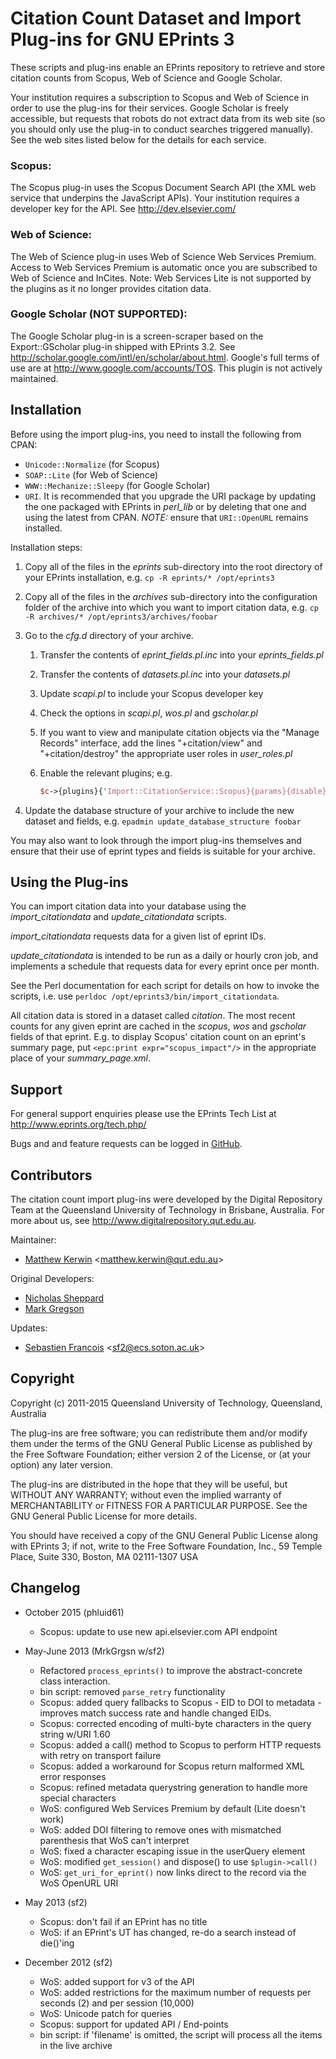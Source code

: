 Citation Count Dataset and Import Plug-ins for GNU EPrints 3
============================================================

These scripts and plug-ins enable an EPrints repository to retrieve and store
citation counts from Scopus, Web of Science and Google Scholar.

Your institution requires a subscription to Scopus and Web of Science in order
to use the plug-ins for their services. Google Scholar is freely accessible,
but requests that robots do not extract data from its web site (so you should
only use the plug-in to conduct searches triggered manually). See the web sites
listed below for the details for each service.

### Scopus:

  The Scopus plug-in uses the Scopus Document Search API (the XML web service
  that underpins the JavaScript APIs). Your institution requires a developer
  key for the API. See http://dev.elsevier.com/

### Web of Science:

  The Web of Science plug-in uses Web of Science Web Services Premium.
  Access to Web Services Premium is automatic once you are subscribed to Web
  of Science and InCites. Note: Web Services Lite is not supported by the
  plugins as it no longer provides citation data.

### Google Scholar (NOT SUPPORTED):

  The Google Scholar plug-in is a screen-scraper based on the
  Export::GScholar plug-in shipped with EPrints 3.2. See
  http://scholar.google.com/intl/en/scholar/about.html. Google's full
  terms of use are at http://www.google.com/accounts/TOS. This plugin
  is not actively maintained.


Installation
------------

Before using the import plug-ins, you need to install the following
from CPAN:

* `Unicode::Normalize` (for Scopus)
* `SOAP::Lite` (for Web of Science)
* `WWW::Mechanize::Sleepy` (for Google Scholar)
* `URI`. It is recommended that you upgrade the URI package by
    updating the one packaged with EPrints in *perl_lib* or by deleting that
    one and using the latest from CPAN. *NOTE:* ensure that `URI::OpenURL`
    remains installed.

Installation steps:

1.  Copy all of the files in the *eprints* sub-directory into the root directory
    of your EPrints installation, e.g. `cp -R eprints/* /opt/eprints3`

2.  Copy all of the files in the *archives* sub-directory into the configuration
    folder of the archive into which you want to import citation data, e.g.
    `cp -R archives/* /opt/eprints3/archives/foobar`

3.  Go to the *cfg.d* directory of your archive.

    1.  Transfer the contents of *eprint_fields.pl.inc* into your *eprints_fields.pl*
    2.  Transfer the contents of *datasets.pl.inc* into your *datasets.pl*
    3.  Update *scapi.pl* to include your Scopus developer key
    4.  Check the options in *scapi.pl*, *wos.pl* and *gscholar.pl*
    5.  If you want to view and manipulate citation objects via the "Manage
        Records" interface, add the lines "+citation/view" and
        "+citation/destroy" the appropriate user roles in *user_roles.pl*
    6.  Enable the relevant plugins; e.g.

        ```perl
        $c->{plugins}{'Import::CitationService::Scopus}{params}{disable} = 0;
        ```

4.  Update the database structure of your archive to include the new dataset
    and fields, e.g. `epadmin update_database_structure foobar`

You may also want to look through the import plug-ins themselves and ensure
that their use of eprint types and fields is suitable for your archive.


Using the Plug-ins
------------------

You can import citation data into your database using the *import_citationdata*
and *update_citationdata* scripts.

*import_citationdata* requests data for a given list of eprint IDs.

*update_citationdata* is intended to be run as a daily or hourly cron job, and
implements a schedule that requests data for every eprint once per month.

See the Perl documentation for each script for details on how to invoke the
scripts, i.e. use `perldoc /opt/eprints3/bin/import_citationdata`.

All citation data is stored in a dataset called *citation*. The most recent
counts for any given eprint are cached in the *scopus*, *wos* and *gscholar*
fields of that eprint. E.g. to display Scopus' citation count on an eprint's
summary page, put `<epc:print expr="scopus_impact"/>` in the appropriate place
of your *summary_page.xml*.


Support
-------

For general support enquiries please use the EPrints Tech List at
http://www.eprints.org/tech.php/

Bugs and and feature requests can be logged in [GitHub](https://github.com/QUTlib/citation-import/).


Contributors
------------

The citation count import plug-ins were developed by the Digital Repository
Team at the Queensland University of Technology in Brisbane, Australia.
For more about us, see http://www.digitalrepository.qut.edu.au.

Maintainer:

*  [Matthew Kerwin](https://github.com/phluid61) \<matthew.kerwin@qut.edu.au>

Original Developers:

*  [Nicholas Sheppard](https://github.com/npsheppard)
*  [Mark Gregson](https://github.com/MrkGrgsn)

Updates:
*  [Sebastien Francois](https://github.com/sebastfr) \<sf2@ecs.soton.ac.uk>


Copyright
---------

Copyright (c) 2011-2015 Queensland University of Technology, Queensland, Australia

The plug-ins are free software; you can redistribute them and/or modify
them under the terms of the GNU General Public License as published by
the Free Software Foundation; either version 2 of the License, or
(at your option) any later version.

The plug-ins are distributed in the hope that they will be useful,
but WITHOUT ANY WARRANTY; without even the implied warranty of
MERCHANTABILITY or FITNESS FOR A PARTICULAR PURPOSE.  See the
GNU General Public License for more details.

You should have received a copy of the GNU General Public License
along with EPrints 3; if not, write to the Free Software
Foundation, Inc., 59 Temple Place, Suite 330, Boston, MA  02111-1307  USA

Changelog
---------

- October 2015 (phluid61)

    * Scopus: update to use new api.elsevier.com API endpoint

- May-June 2013 (MrkGrgsn w/sf2)

    * Refactored `process_eprints()` to improve the abstract-concrete
      class interaction.
    * bin script: removed `parse_retry` functionality
    * Scopus: added query fallbacks to Scopus - EID to DOI to metadata -
      improves match success rate and handle changed EIDs.
    * Scopus: corrected encoding of multi-byte characters in the query
      string w/URI 1.60
    * Scopus: added a call() method to Scopus to perform HTTP requests
      with retry on transport failure
    * Scopus: added a workaround for Scopus return malformed XML error
      responses
    * Scopus: refined metadata querystring generation to handle more
      special characters
    * WoS: configured Web Services Premium by default (Lite doesn't
      work)
    * WoS: added DOI filtering to remove ones with mismatched
      parenthesis that WoS can't interpret
    * WoS: fixed a character escaping issue in the userQuery element
    * WoS: modified `get_session()` and dispose() to use `$plugin->call()`
    * WoS: `get_uri_for_eprint()` now links direct to the record via the
      WoS OpenURL URI

- May 2013 (sf2)

    * Scopus: don't fail if an EPrint has no title
    * WoS: if an EPrint's UT has changed, re-do a search instead of die()'ing

- December 2012 (sf2)

    * WoS: added support for v3 of the API
    * WoS: added restrictions for the maximum number of requests per seconds (2)
      and per session (10,000)
    * WoS: Unicode patch for queries
    * Scopus: support for updated API / End-points
    * bin script: if 'filename' is omitted, the script will process all the items
      in the live archive


